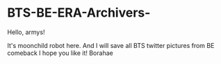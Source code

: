 # BTS-BE-ERA-Archivers-

Hello, armys!

It's moonchild robot here. And I will save all BTS twitter pictures from BE comeback
I hope you like it! Borahae
